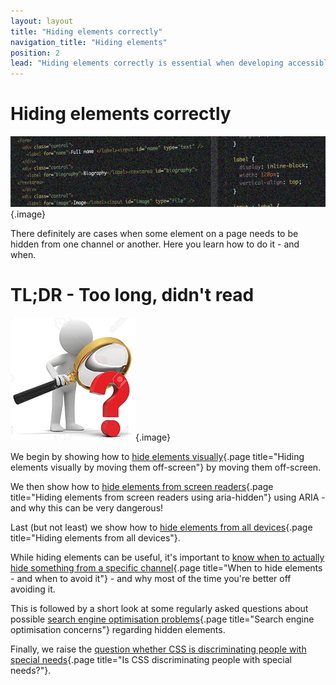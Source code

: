 ```yaml
---
layout: layout
title: "Hiding elements correctly"
navigation_title: "Hiding elements"
position: 2
lead: "Hiding elements correctly is essential when developing accessible websites: sometimes you want to show stuff to one audience, but not to another. Much is possible, but there are some pitfalls!"
---
```


# Hiding elements correctly

![](_media/1510782147886.png){.image}

There definitely are cases when some element on a page needs to be hidden from one channel or another. Here you learn how to do it - and when.

# TL;DR - Too long, didn't read

![](_media/1510822448018.png){.image}

We begin by showing how to [hide elements visually](/code-examples-of-common-patterns-and-daily-requirements/hiding-elements-correctly/hiding-elements-visually-by-moving-them-off-screen){.page title="Hiding elements visually by moving them off-screen"} by moving them off-screen.

We then show how to [hide elements from screen readers](/code-examples-of-common-patterns-and-daily-requirements/hiding-elements-correctly/hiding-elements-from-screen-readers-using-aria-hidden){.page title="Hiding elements from screen readers using aria-hidden"} using ARIA - and why this can be very dangerous!

Last (but not least) we show how to [hide elements from all devices](/code-examples-of-common-patterns-and-daily-requirements/hiding-elements-correctly/hiding-elements-from-all-devices){.page title="Hiding elements from all devices"}.

While hiding elements can be useful, it's important to [know when to actually hide something from a specific channel](/code-examples-of-common-patterns-and-daily-requirements/hiding-elements-correctly/when-to-hide-elements---and-when-to-avoid-it){.page title="When to hide elements - and when to avoid it"} - and why most of the time you're better off avoiding it.

This is followed by a short look at some regularly asked questions about possible [search engine optimisation problems](/code-examples-of-common-patterns-and-daily-requirements/hiding-elements-correctly/search-engine-optimisation-concerns){.page title="Search engine optimisation concerns"} regarding hidden elements.

Finally, we raise the [question whether CSS is discriminating people with special needs](/code-examples-of-common-patterns-and-daily-requirements/hiding-elements-correctly/is-css-discriminating-people-with-special-needs){.page title="Is CSS discriminating people with special needs?"}.